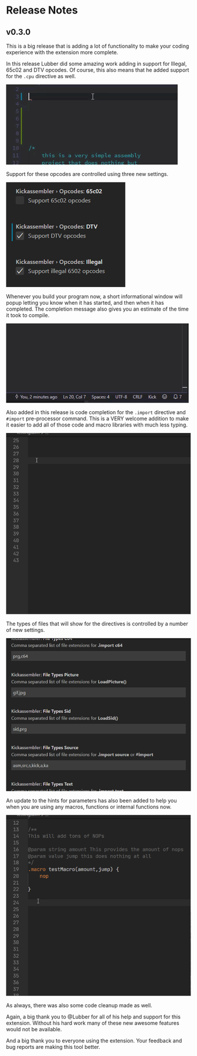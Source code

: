 # Release Notes

## v0.3.0

This is a big release that is adding a lot of functionality to make your coding experience with the extension more complete.

In this release Lubber did some amazing work adding in support for Illegal, 65c02 and DTV opcodes. Of course, this also means that he added support for the `.cpu` directive as well.

![](/images/cpu-directive.gif)

Support for these opcodes are controlled using three new settings.

![](/images/cpu-directive-settings.png)

Whenever you build your program now, a short informational window will popup letting you know when it has started, and then when it has completed. The completion message also gives you an estimate of the time it took to compile.

![](/images/build-message.gif)

Also added in this release is code completion for the `.import` directive and `#import` pre-processor command. This is a VERY welcome addition to make it easier to add all of those code and macro libraries with much less typing.

![](/images/fileimport.gif)

The types of files that will show for the directives is controlled by a number of new settings.

![](/images/import-file-types.png)

An update to the hints for parameters has also been added to help you when you are using any macros, functions or internal functions now.

![](/images/parameterhints.gif)

As always, there was also some code cleanup made as well.

Again, a big thank you to @Lubber for all of his help and support for this extension. Without his hard work many of these new awesome features would not be available.

And a big thank you to everyone using the extension. Your feedback and bug reports are making this tool better.
